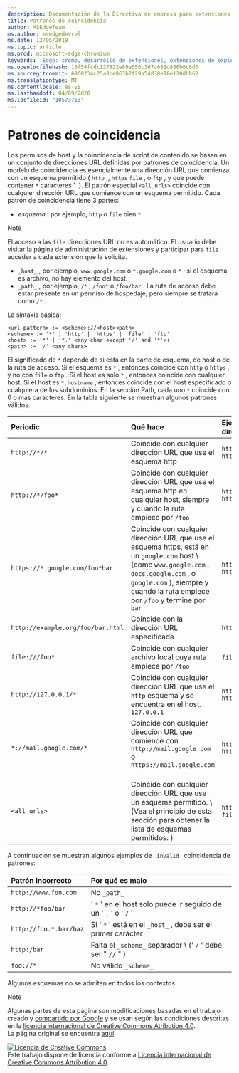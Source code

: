 ```yaml
---
description: Documentación de la Directiva de empresa para extensiones de la periferia (cromo).
title: Patrones de coincidencia
author: MSEdgeTeam
ms.author: msedgedevrel
ms.date: 12/05/2019
ms.topic: article
ms.prod: microsoft-edge-chromium
keywords: 'Edge: cromo, desarrollo de extensiones, extensiones de explorador, complementos, centro de Partners, desarrollador'
ms.openlocfilehash: 16f54fcdc127822e89e050c367a681d886b0c8d0
ms.sourcegitcommit: 6860234c25a8be863b7f29a54838e78e120dbb62
ms.translationtype: MT
ms.contentlocale: es-ES
ms.lasthandoff: 04/09/2020
ms.locfileid: "10573713"
---
```

# Patrones de coincidencia

Los permisos de host y la coincidencia de script de contenido se basan en un conjunto de direcciones URL definidas por patrones de coincidencia.  Un modelo de coincidencia es esencialmente una dirección URL que comienza con un esquema permitido ( `http` ,, `https` `file` , o `ftp` , y que puede contener `*` caracteres ' ').  El patrón especial `<all_urls>` coincide con cualquier dirección URL que comience con un esquema permitido.  Cada patrón de coincidencia tiene 3 partes:  

*   _esquema_ : por ejemplo, `http` o `file` bien `*`  

> [!NOTE]
> El acceso a las `file` direcciones URL no es automático.  El usuario debe visitar la página de administración de extensiones y participar para `file` acceder a cada extensión que la solicita.  

*   `_host_` , por ejemplo, `www.google.com` o `*.google.com` o `*` ; si el esquema es archivo, no hay elemento del host.  
*   `_path_` , por ejemplo, `/*` , `/foo*` o `/foo/bar` .  La ruta de acceso debe estar presente en un permiso de hospedaje, pero siempre se tratará como `/*` .  

La sintaxis básica:  

```shell
<url-pattern> := <scheme>://<host><path>
<scheme> := '*' | 'http' | 'https' | 'file' | 'ftp'
<host> := '*' | '*.' <any char except '/' and '*'>+
<path> := '/' <any chars>
```  

El significado de `*` depende de si está en la parte de esquema, de host o de la ruta de acceso.  Si el esquema es `*` , entonces coincide con `http` o `https` , y no con `file` o `ftp` .  Si el host es solo `*` , entonces coincide con cualquier host. Si el host es `*.hostname` , entonces coincide con el host especificado o cualquiera de los subdominios.  En la sección Path, cada uno `*` coincide con 0 o más caracteres.  En la tabla siguiente se muestran algunos patrones válidos.  

| Periodic | Qué hace | Ejemplos de coincidencia de direcciones URL |  
|:--- |:--- |:--- |  
| `http://*/*` | Coincide con cualquier dirección URL que use el esquema http | `http://www.google.com` `http://example.org/foo/bar.html` |  
| `http://*/foo*` | Coincide con cualquier dirección URL que use el esquema http en cualquier host, siempre y cuando la ruta empiece por `/foo` | `http://example.com/foo/bar.html` `http://www.google.com/foo` |  
| `https://*.google.com/foo*bar` | Coincide con cualquier dirección URL que use el esquema https, está en un `google.com` host \ (como `www.google.com` , `docs.google.com` , o `google.com` \), siempre y cuando la ruta empiece por `/foo` y termine por `bar` | `https://www.google.com/foo/baz/bar` `https://docs.google.com/foobar` |  
| `http://example.org/foo/bar.html` | Coincide con la dirección URL especificada | `http://example.org/foo/bar.html` |  
|`file:///foo*` | Coincide con cualquier archivo local cuya ruta empiece por `/foo` | `file:///foo/bar.html` `file:///foo` |  
| `http://127.0.0.1/*` | Coincide con cualquier dirección URL que use el `http` esquema y se encuentra en el host. `127.0.0.1` | `http://127.0.0.1` `http://127.0.0.1/foo/bar.html` |  
| `*://mail.google.com/*` | Coincide con cualquier dirección URL que comience con `http://mail.google.com` o `https://mail.google.com` . | `http://mail.google.com/foo/baz/bar` `https://mail.google.com/foobar` |  
| `<all_urls>` | Coincide con cualquier dirección URL que use un esquema permitido. \ (Vea el principio de esta sección para obtener la lista de esquemas permitidos. \) | `http://example.org/foo/bar.html` `file:///bar/baz.html` |  

A continuación se muestran algunos ejemplos de `_invalid_` coincidencia de patrones:

| Patrón incorrecto | Por qué es malo |  
|:--- |:--- |  
| `http://www.foo.com` | No `_path_` |  
| `http://*foo/bar` | ' `*` ' en el host solo puede ir seguido de un ' `.` ' o ' `/` ' |  
| `http://foo.*.bar/baz` | Si ' `*` ' está en el `_host_` , debe ser el primer carácter |  
| `http:/bar` | Falta el `_scheme_` separador \ (' `/` ' debe ser " `//` " \) |  
| `foo://*` | No válido `_scheme_` |  

Algunos esquemas no se admiten en todos los contextos.

> [!NOTE]
> Algunas partes de esta página son modificaciones basadas en el trabajo creado y [compartido por Google][GoogleSitePolicies] y se usan según las condiciones descritas en la [licencia internacional de Creative Commons Atribution 4,0][CCA4IL].  
> La página original se encuentra [aquí](https://developer.chrome.com/extensions/match_patterns/).  

[![Licencia de Creative Commons][CCby4Image]][CCA4IL]  
Este trabajo dispone de licencia conforme a [Licencia internacional de Creative Commons Attribution 4.0][CCA4IL].  

[CCA4IL]: https://creativecommons.org/licenses/by/4.0  
[CCby4Image]: https://i.creativecommons.org/l/by/4.0/88x31.png  
[GoogleSitePolicies]: https://developers.google.com/terms/site-policies  
